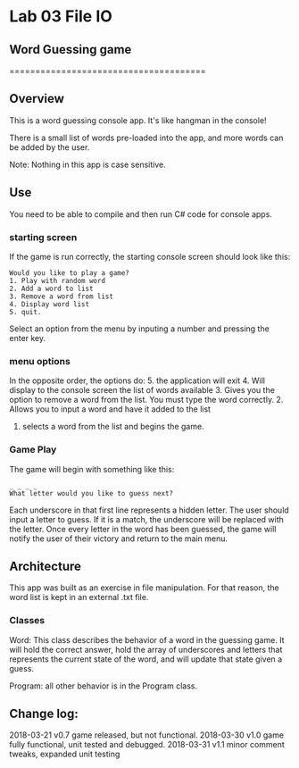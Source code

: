 # Lab 03 File IO
## Word Guessing game
======================================
## Overview
This is a word guessing console app. It's like hangman in the console!

There is a small list of words pre-loaded into the app, and more words can be added by the user.

Note: Nothing in this app is case sensitive.

## Use
You need to be able to compile and then run C# code for console apps.

### starting screen
If the game is run correctly, the starting console screen should look like this:
```
Would you like to play a game?
1. Play with random word
2. Add a word to list
3. Remove a word from list
4. Display word list
5. quit.
```
Select an option from the menu by inputing a number and pressing the enter key.

### menu options
In the opposite order, the options do:
5. the application will exit
4. Will display to the console screen the list of words available
3. Gives you the option to remove a word from the list. You must type the word correctly.
2. Allows you to input a word and have it added to the list
1. selects a word from the list and begins the game.

### Game Play
The game will begin with something like this:
```
_ _ _ _
What letter would you like to guess next?
```
Each underscore in that first line represents a hidden letter. The user should input a letter to guess. If it is a match, the underscore will be replaced with the letter. Once every letter in the word has been guessed, the game will notify the user of their victory and return to the main menu.

## Architecture
This app was built as an exercise in file manipulation. For that reason, the word list is kept in an external .txt file.

### Classes
Word: This class describes the behavior of a word in the guessing game. It will hold the correct answer, hold the array of underscores and letters that represents the current state of the word, and will update that state given a guess.

Program: all other behavior is in the Program class.

## Change log:
2018-03-21 v0.7 game released, but not functional.
2018-03-30 v1.0 game fully functional, unit tested and debugged.
2018-03-31 v1.1 minor comment tweaks, expanded unit testing